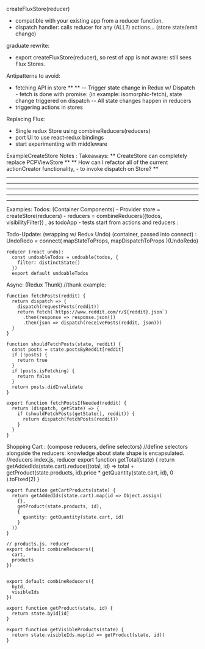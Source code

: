 createFluxStore(reducer)
  - compatible with your existing app from a reducer function.
  - dispatch handler: calls reducer for any (ALL?) actions... (store state/emit change)

graduate rewrite:
  - export createFluxStore(reducer), so rest of app is not aware: still sees Flux Stores.

Antipatterns to avoid:
  - fetching API in store
  ** ** -- Trigger state change in Redux w/ Dispatch
          - fetch is done with promise: (in example: isomorphic-fetch), state change triggered on dispatch
        -- All state changes happen in reducers
  - triggering actions in stores

Replacing Flux:
  - Single redux Store using combineReducers(reducers)
  - port UI to use react-redux bindings
  - start experimenting with middleware

ExampleCreateStore Notes :
 Takeaways:
  ** CreateStore can completely replace PCPViewStore ** 
  ** How can I refactor all of the current actionCreator functionality,
    - to invoke dispatch on Store? ** 

  ___________________
  ___________________
  ___________________
  ___________________


_____________________________________
Examples:
  Todos:  (Container Components)
    - Provider store = createStore(reducers)
    - reducers = combineReducers({todos, visibilityFilter}) , as todoApp
    - tests start from actions and reducers : 

  Todo-Update:  (wrapping w/ Redux Undo)
    (container, passed into connect) : 
    UndoRedo = connect(
      mapStateToProps,
      mapDispatchToProps
    )(UndoRedo)

    reducer (react undo):
      const undoableTodos = undoable(todos, {
        filter: distinctState()
      })
      export default undoableTodos

  Async:  (Redux Thunk) 
    //thunk example:

    function fetchPosts(reddit) {
      return dispatch => {
        dispatch(requestPosts(reddit))
        return fetch(`https://www.reddit.com/r/${reddit}.json`)
          .then(response => response.json())
          .then(json => dispatch(receivePosts(reddit, json)))
      }
    }

    function shouldFetchPosts(state, reddit) {
      const posts = state.postsByReddit[reddit]
      if (!posts) {
        return true
      }
      if (posts.isFetching) {
        return false
      }
      return posts.didInvalidate
    }

    export function fetchPostsIfNeeded(reddit) {
      return (dispatch, getState) => {
        if (shouldFetchPosts(getState(), reddit)) {
          return dispatch(fetchPosts(reddit))
        }
      }
    }




  Shopping Cart : (compose reducers, define selectors)
  //define selectors alongside the reducers: knowledge about state shape is encapsulated.
    //reducers index.js, reducer
    export function getTotal(state) {
      return getAddedIds(state.cart).reduce((total, id) =>
        total + getProduct(state.products, id).price * getQuantity(state.cart, id),
        0
      ).toFixed(2)
    }

    export function getCartProducts(state) {
      return getAddedIds(state.cart).map(id => Object.assign(
        {},
        getProduct(state.products, id),
        {
          quantity: getQuantity(state.cart, id)
        }
      ))
    }

    // products.js, reducer
    export default combineReducers({
      cart,
      products
    })


    export default combineReducers({
      byId,
      visibleIds
    })

    export function getProduct(state, id) {
      return state.byId[id]
    }

    export function getVisibleProducts(state) {
      return state.visibleIds.map(id => getProduct(state, id))
    }